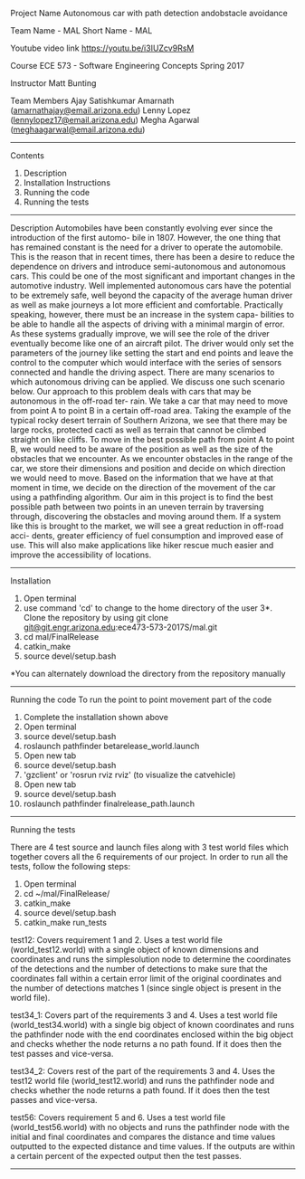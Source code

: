 Project Name
Autonomous car with path detection andobstacle avoidance

Team Name - MAL
Short Name - MAL

Youtube video link
https://youtu.be/i3IUZcv9RsM

Course
ECE 573 - Software Engineering Concepts
Spring 2017

Instructor
Matt Bunting

Team Members
Ajay Satishkumar Amarnath (amarnathajay@email.arizona.edu)
Lenny Lopez (lennylopez17@email.arizona.edu)
Megha Agarwal (meghaagarwal@email.arizona.edu)
______________________________________________________________________________________________________________________
Contents
1. Description
2. Installation Instructions
3. Running the code
4. Running the tests
______________________________________________________________________________________________________________________
Description
Automobiles have been constantly evolving ever since the introduction of the first automo-
bile in 1807. However, the one thing that has remained constant is the need for a driver
to operate the automobile. This is the reason that in recent times, there has been a desire
to reduce the dependence on drivers and introduce semi-autonomous and autonomous cars.
This could be one of the most significant and important changes in the automotive industry.
Well implemented autonomous cars have the potential to be extremely safe, well beyond
the capacity of the average human driver as well as make journeys a lot more efficient and
comfortable. Practically speaking, however, there must be an increase in the system capa-
bilities to be able to handle all the aspects of driving with a minimal margin of error. As
these systems gradually improve, we will see the role of the driver eventually become like
one of an aircraft pilot. The driver would only set the parameters of the journey like setting
the start and end points and leave the control to the computer which would interface with
the series of sensors connected and handle the driving aspect. There are many scenarios to
which autonomous driving can be applied. We discuss one such scenario below.
Our approach to this problem deals with cars that may be autonomous in the off-road ter-
rain. We take a car that may need to move from point A to point B in a certain off-road
area. Taking the example of the typical rocky desert terrain of Southern Arizona, we see that
there may be large rocks, protected cacti as well as terrain that cannot be climbed straight
on like cliffs. To move in the best possible path from point A to point B, we would need to
be aware of the position as well as the size of the obstacles that we encounter.
As we encounter obstacles in the range of the car, we store their dimensions and position
and decide on which direction we would need to move. Based on the information that we
have at that moment in time, we decide on the direction of the movement of the car using
a pathfinding algorithm. Our aim in this project is to find the best possible path between
two points in an uneven terrain by traversing through, discovering the obstacles and moving
around them.
If a system like this is brought to the market, we will see a great reduction in off-road acci-
dents, greater efficiency of fuel consumption and improved ease of use. This will also make
applications like hiker rescue much easier and improve the accessibility of locations.
______________________________________________________________________________________________________________________
Installation

1. Open terminal
2. use command 'cd' to change to the home directory of the user
3*. Clone the repository by using git clone git@git.engr.arizona.edu:ece473-573-2017S/mal.git
4. cd mal/FinalRelease
5. catkin_make
6. source devel/setup.bash

*You can alternately download the directory from the repository manually
______________________________________________________________________________________________________________________


Running the code
To run the point to point movement part of the code
1. Complete the installation shown above
2. Open terminal
3. source devel/setup.bash
4. roslaunch pathfinder betarelease_world.launch
5. Open new tab
6. source devel/setup.bash
7. 'gzclient' or 'rosrun rviz rviz' (to visualize the catvehicle)
8. Open new tab
9. source devel/setup.bash
10. roslaunch pathfinder finalrelease_path.launch
______________________________________________________________________________________________________________________

Running the tests

There are 4 test source and launch files along with 3 test world files which together covers all the 6 requirements of our project. In order to run all the tests, follow the following steps:

1. Open terminal
2. cd ~/mal/FinalRelease/
3. catkin_make
4. source devel/setup.bash
5. catkin_make run_tests

test12: Covers requirement 1 and 2. Uses a test world file (world_test12.world) with a single object of known dimensions and coordinates and runs the simplesolution node to determine the coordinates of the detections and the number of detections to make sure that the coordinates fall within a certain error limit of the original coordinates and the number of detections matches 1 (since single object is present in the world file).

test34_1: Covers part of the requirements 3 and 4. Uses a test world file (world_test34.world) with a single big object of known coordinates and runs the pathfinder node with the end coordinates enclosed within the big object and checks whether the node returns a no path found. If it does then the test passes and vice-versa.

test34_2: Covers rest of the part of the requirements 3 and 4. Uses the test12 world file (world_test12.world) and runs the pathfinder node and checks whether the node returns a path found. If it does then the test passes and vice-versa.

test56: Covers requirement 5 and 6. Uses a test world file (world_test56.world) with no objects and runs the pathfinder node with the initial and final coordinates and compares the distance and time values outputted to the expected distance and time values. If the outputs are within a certain percent of the expected output then the test passes.
______________________________________________________________________________________________________________________
